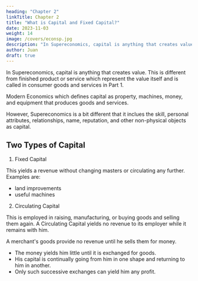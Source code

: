 ```yaml
---
heading: "Chapter 2"
linkTitle: Chapter 2
title: "What is Capital and Fixed Capital?"
date: 2023-11-03
weight: 14
image: /covers/econsp.jpg
description: "In Supereconomics, capital is anything that creates value"
author: Juan
draft: true
---
```



In Supereconomics, capital is anything that creates value. This is different from finished product or service which represent the value itself and is called in consumer goods and services in Part 1. 

Modern Economics which defines capital as property, machines, money, and equipment that produces goods and services.  

However, Supereconomics is a bit different that it inclues the skill, personal attributes, relationships, name, reputation, and other non-physical objects as capital. 

<!-- 
Type | Description
--- | --- | --- 
Cyclical | Associated with the business cycle
Structural | Caused by changes in the economy, such as in technological and natural resources 
Seasonal | Caused by seasons and weather
Frictional | Temporary unemployment 
 -->

## Two Types of Capital

1. Fixed Capital 

This yields a revenue without changing masters or circulating any further. Examples are:
- land improvements 
- useful machines


2. Circulating Capital 

<!-- The returns of the fixed capital employed by land improvers are much slower than the returns of the circulating capital. -->

This is employed in raising, manufacturing, or buying goods and selling them again. A Circulating Capital yields no revenue to its employer while it remains with him.

A merchant's goods provide no revenue until he sells them for money.
- The money yields him little until it is exchanged for goods.
- His capital is continually going from him in one shape and returning to him in another.
- Only such successive exchanges can yield him any profit.





<!-- ---
title: "Graber's 5 Bullshit Jobs"
heading: "Flunkies, Goons, Duct Tapers, Box Tickers, Task Masters"
description : "Graber Defined 5 Types of Bullshit Jobs"
-

Graber Defined 5 Types of Bullshit Jobs:

1. Flunkies

2. Goons

3. Duct Tapers

4. Box Tickers

5. Task Masters

  a. Type 1 contains those whose role consists entirely of assigning work to others.
  b. Type 2 creates bullshit tasks for others to do, to supervise bullshit, or even to create entirely new bullshit jobs.
  
   -->
   
